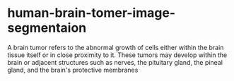 # human-brain-tomer-image-segmentaion
A brain tumor refers to the abnormal growth of cells either within the brain tissue itself or in close proximity to it. These tumors may develop within the brain or adjacent structures such as nerves, the pituitary gland, the pineal gland, and the brain's protective membranes
